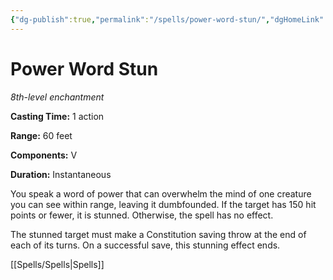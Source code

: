 ```yaml
---
{"dg-publish":true,"permalink":"/spells/power-word-stun/","dgHomeLink":false,"dgPassFrontmatter":true}
---
```



# Power Word Stun

*8th-level enchantment*

**Casting Time:** 1 action

**Range:** 60 feet

**Components:** V

**Duration:** Instantaneous

You speak a word of power that can overwhelm the mind of one creature you can see within range, leaving it dumbfounded. If the target has 150 hit points or fewer, it is stunned. Otherwise, the spell has no effect.

The stunned target must make a Constitution saving throw at the end of each of its turns. On a successful save, this stunning effect ends.


[[Spells/Spells|Spells]]